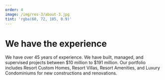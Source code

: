 ```yaml
---
order: 4
image: /img/res-3/about-3.jpg
tint: 'rgba(60, 72, 105, 0.9)'
---
```


# We have the experience

We have over 45 years of experience.
We have built, managed, and
supervised projects between $10 million
to $191 million. Our portfolio includes
Resort Custom Homes, Resort Villas,
Resort Amenities, and Luxury
Condominiums for new constructions
and renovations.
